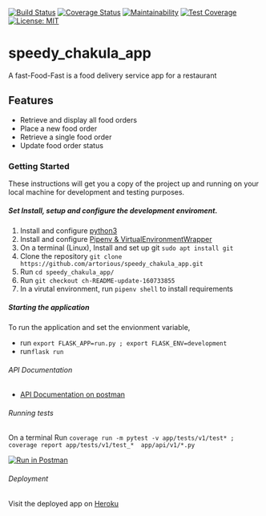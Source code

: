 [![Build Status](https://travis-ci.com/artorious/speedy_chakula_app.svg?branch=ch-improve-config-settings-160485668)](https://travis-ci.com/artorious/speedy_chakula_app) 
[![Coverage Status](https://coveralls.io/repos/github/artorious/speedy_chakula_app/badge.svg?branch=ch-improve-config-settings-160485668)](https://coveralls.io/github/artorious/speedy_chakula_app?branch=ch-improve-config-settings-160485668) 
[![Maintainability](https://api.codeclimate.com/v1/badges/a99a88d28ad37a79dbf6/maintainability)](https://codeclimate.com/github/codeclimate/codeclimate/maintainability)
[![Test Coverage](https://api.codeclimate.com/v1/badges/a99a88d28ad37a79dbf6/test_coverage)](https://codeclimate.com/github/codeclimate/codeclimate/test_coverage) 
[![License: MIT](https://img.shields.io/badge/License-MIT-yellow.svg)](https://opensource.org/licenses/MIT)

# speedy_chakula_app
A fast-Food-Fast is a food delivery service app for a restaurant

## Features
* Retrieve and display all food orders 
* Place a new food order
* Retrieve a single food order
* Update food order status

### Getting Started
These instructions will get you a copy of the project up and running on your local machine for development and testing purposes.

##### Set Install, setup and configure the development enviroment.

1. Install and configure [python3](https://www.python.org/download/releases/3.6.4/)
2. Install and configure [Pipenv & VirtualEnvironmentWrapper](http://docs.python-guide.org/en/latest/dev/virtualenvs/)
3. On a  terminal (Linux), Install and set up git `sudo apt install git` 
4. Clone the repository `git clone https://github.com/artorious/speedy_chakula_app.git`
5. Run `cd speedy_chakula_app/`
6. Run `git checkout ch-README-update-160733855`
7. In a virutal environment, run `pipenv shell` to install requirements
##### Starting the application
To run the application and set the envionment variable, 

* run `export FLASK_APP=run.py ; export FLASK_ENV=development`
* run`flask run`

###### API Documentation

* [API Documentation on postman](https://documenter.getpostman.com/view/3796196/RWaPskzj)


###### Running tests

On a terminal Run `coverage run -m pytest -v app/tests/v1/test* ; coverage report app/tests/v1/test_*  app/api/v1/*.py `

[![Run in Postman](https://run.pstmn.io/button.svg)](https://app.getpostman.com/run-collection/dbfd44a4306fe46d66a4)

###### Deployment
Visit the deployed app on [Heroku](https://speedy-chakula-api-heroku.herokuapp.com/api/v1)
